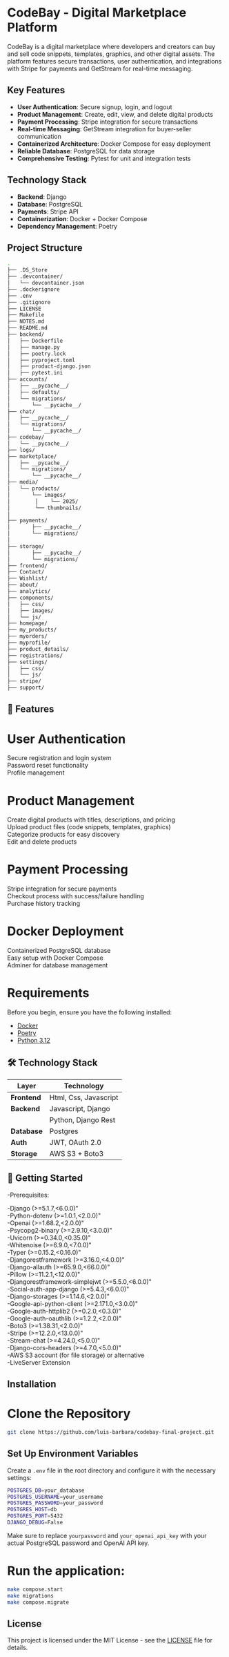 
# CodeBay - Digital Marketplace Platform

CodeBay is a digital marketplace where developers and creators can buy and sell code snippets, templates, graphics, and other digital assets. The platform features secure transactions, user authentication, and integrations with Stripe for payments and GetStream for real-time messaging.

## Key Features
- **User Authentication**: Secure signup, login, and logout
- **Product Management**: Create, edit, view, and delete digital products
- **Payment Processing**: Stripe integration for secure transactions
- **Real-time Messaging**: GetStream integration for buyer-seller communication
- **Containerized Architecture**: Docker Compose for easy deployment
- **Reliable Database**: PostgreSQL for data storage
- **Comprehensive Testing**: Pytest for unit and integration tests

## Technology Stack
- **Backend**: Django
- **Database**: PostgreSQL
- **Payments**: Stripe API
- **Containerization**: Docker + Docker Compose
- **Dependency Management**: Poetry

## Project Structure
```bash
.
├── .DS_Store
├── .devcontainer/
│   └── devcontainer.json
├── .dockerignore
├── .env
├── .gitignore
├── LICENSE
├── Makefile
├── NOTES.md
├── README.md
├── backend/
│   ├── Dockerfile
│   ├── manage.py
│   ├── poetry.lock
│   ├── pyproject.toml
│   ├── product-django.json
│   ├── pytest.ini  
├── accounts/
│   ├── __pycache__/
│   ├── defaults/
│   └── migrations/
│       └── __pycache__/
├── chat/
│   ├── __pycache__/
│   └── migrations/
│       └── __pycache__/
├── codebay/
│   └── __pycache__/
├── logs/
├── marketplace/
│   ├── __pycache__/
│   └── migrations/
│       └── __pycache__/
├── media/
│   └── products/
│       └── images/
│        │    └── 2025/
│        └── thumbnails/
│ 
├── payments/
│       ├── __pycache__/
│       └── migrations/
│ 
├── storage/
│       ├── __pycache__/
│       └── migrations/
├── frontend/
├── Contact/
├── Wishlist/
├── about/
├── analytics/
├── components/
│   ├── css/
│   ├── images/
│   └── js/
├── homepage/
├── my_products/
├── myorders/
├── myprofile/
├── product_details/
├── registrations/
├── settings/
│   ├── css/
│   └── js/
├── stripe/
├── support/

```

## 🚀 Features

# User Authentication

Secure registration and login system  
Password reset functionality   
Profile management  

# Product Management

Create digital products with titles, descriptions, and pricing   
Upload product files (code snippets, templates, graphics)   
Categorize products for easy discovery   
Edit and delete products   
 
# Payment Processing

Stripe integration for secure payments   
Checkout process with success/failure handling   
Purchase history tracking   

# Docker Deployment

Containerized PostgreSQL database   
Easy setup with Docker Compose   
Adminer for database management   

# Requirements

Before you begin, ensure you have the following installed:
- [Docker](https://www.docker.com/get-started) 
- [Poetry](https://python-poetry.org/docs/#installation)
- [Python 3.12](https://www.python.org/downloads/)



## **🛠️ Technology Stack**  
| Layer          | Technology           |
|----------------|----------------------|
| **Frontend**   | Html, Css, Javascript|
| **Backend**    | Javascript, Django   |
|                | Python, Django Rest  |
| **Database**   | Postgres             |
| **Auth**       | JWT, OAuth 2.0       |
| **Storage**    | AWS S3 + Boto3       |


## 🚀 Getting Started
-Prerequisites:

-Django (>=5.1.7,<6.0.0)"   
-Python-dotenv (>=1.0.1,<2.0.0)"   
-Openai (>=1.68.2,<2.0.0)"   
-Psycopg2-binary (>=2.9.10,<3.0.0)"   
-Uvicorn (>=0.34.0,<0.35.0)"   
-Whitenoise (>=6.9.0,<7.0.0)"    
-Typer (>=0.15.2,<0.16.0)"    
-Djangorestframework (>=3.16.0,<4.0.0)"   
-Django-allauth (>=65.9.0,<66.0.0)"   
-Pillow (>=11.2.1,<12.0.0)"   
-Djangorestframework-simplejwt (>=5.5.0,<6.0.0)"   
-Social-auth-app-django (>=5.4.3,<6.0.0)"   
-Django-storages (>=1.14.6,<2.0.0)"   
-Google-api-python-client (>=2.171.0,<3.0.0)"   
-Google-auth-httplib2 (>=0.2.0,<0.3.0)"   
-Google-auth-oauthlib (>=1.2.2,<2.0.0)"   
-Boto3 (>=1.38.31,<2.0.0)"   
-Stripe (>=12.2.0,<13.0.0)"   
-Stream-chat (>=4.24.0,<5.0.0)"   
-Django-cors-headers (>=4.7.0,<5.0.0)"   
-AWS S3 account (for file storage) or alternative   
-LiveServer Extension   



## Installation
# Clone the Repository
```bash
git clone https://github.com/luis-barbara/codebay-final-project.git
```

## Set Up Environment Variables
Create a `.env` file in the root directory and configure it with the necessary settings:
```bash
POSTGRES_DB=your_database
POSTGRES_USERNAME=your_username
POSTGRES_PASSWORD=your_password
POSTGRES_HOST=db
POSTGRES_PORT=5432
DJANGO_DEBUG=False
```
Make sure to replace `yourpassword` and `your_openai_api_key` with your actual PostgreSQL password and OpenAI API key.


# Run the application:
```bash
make compose.start
make migrations
make compose.migrate
```

## License

This project is licensed under the MIT License - see the [LICENSE](LICENSE) file for details.








